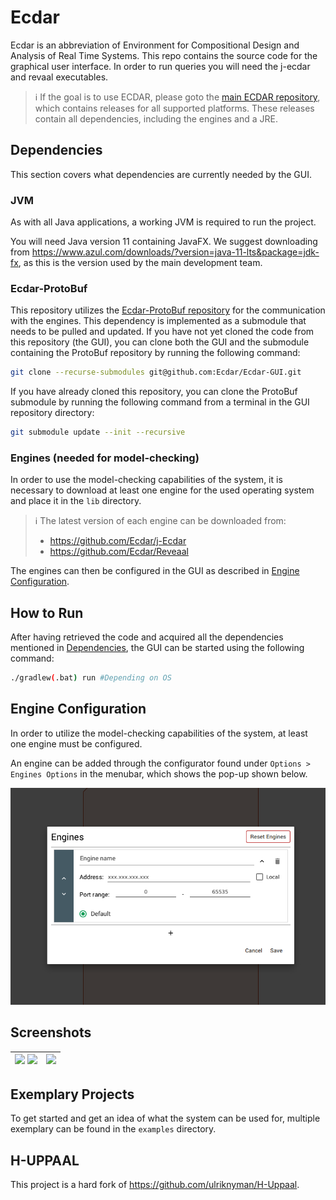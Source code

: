# Ecdar
Ecdar is an abbreviation of Environment for Compositional Design and Analysis of Real Time Systems.
This repo contains the source code for the graphical user interface. In order to run queries you will need the
j-ecdar and revaal executables.

> :information_source: If the goal is to use ECDAR, please goto the [main ECDAR repository](https://github.com/Ecdar/ECDAR), which contains releases for all supported platforms. These releases contain all dependencies, including the engines and a JRE.

<a id="dependencies"></a>
## Dependencies
This section covers what dependencies are currently needed by the GUI.

### JVM
As with all Java applications, a working JVM is required to run the project. 

You will need Java version 11 containing JavaFX. We suggest downloading from https://www.azul.com/downloads/?version=java-11-lts&package=jdk-fx, as this is the version used by the main development team.

### Ecdar-ProtoBuf
This repository utilizes the [Ecdar-ProtoBuf repository](https://github.com/Ecdar/Ecdar-ProtoBuf) for the communication with the engines. This dependency is implemented as a submodule that needs to be pulled and updated. If you have not yet cloned the code from this repository (the GUI), you can clone both the GUI and the submodule containing the ProtoBuf repository by running the following command:

``` sh
git clone --recurse-submodules git@github.com:Ecdar/Ecdar-GUI.git
```

If you have already cloned this repository, you can clone the ProtoBuf submodule by running the following command from a terminal in the GUI repository directory:

``` sh
git submodule update --init --recursive
```

### Engines (needed for model-checking)
In order to use the model-checking capabilities of the system, it is necessary to download at least one engine for the used operating system and place it in the `lib` directory.

> :information_source: The latest version of each engine can be downloaded from:
> * https://github.com/Ecdar/j-Ecdar
> * https://github.com/Ecdar/Reveaal

The engines can then be configured in the GUI as described in [Engine Configuration](#engine_configuration).

## How to Run
After having retrieved the code and acquired all the dependencies mentioned in [Dependencies](#dependencies), the GUI can be started using the following command:
``` sh
./gradlew(.bat) run #Depending on OS
```

<a id="engine_configuration"></a>
## Engine Configuration
In order to utilize the model-checking capabilities of the system, at least one engine must be configured.

An engine can be added through the configurator found under `Options > Engines Options` in the menubar, which shows the pop-up shown below.

<img src="presentation/EngineConfiguration.png" alt="Engine Configuration Pop-up">


## Screenshots

| <img src="presentation/Retailer.png" width="400">  <img src="presentation/Administration.png" width="400"> | <img src="presentation/UniversityExample.png" width="400"> | 
|------------------------------------------------------------------------------------------------------------|------------------------------------------------------------|

## Exemplary Projects
To get started and get an idea of what the system can be used for, multiple exemplary can be found in the `examples` directory.

## H-UPPAAL
This project is a hard fork of https://github.com/ulriknyman/H-Uppaal.


